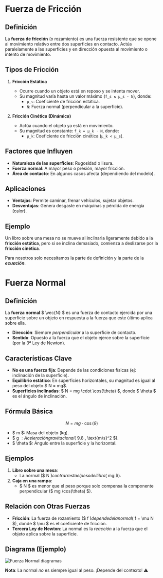 # Fuerza de Fricción

## Definición
La **fuerza de fricción** (o rozamiento) es una fuerza resistente que se opone al movimiento relativo entre dos superficies en contacto. Actúa paralelamente a las superficies y en dirección opuesta al movimiento o intento de movimiento.

## Tipos de Fricción
1. **Fricción Estática**  
   - Ocurre cuando un objeto está en reposo y se intenta mover.  
   - Su magnitud varía hasta un valor máximo (`f_s ≤ μ_s · N`), donde:  
     - `μ_s`: Coeficiente de fricción estática.  
     - `N`: Fuerza normal (perpendicular a la superficie).  

2. **Fricción Cinética (Dinámica)**  
   - Actúa cuando el objeto ya está en movimiento.  
   - Su magnitud es constante: `f_k = μ_k · N`, donde:  
     - `μ_k`: Coeficiente de fricción cinética (`μ_k < μ_s`).  

## Factores que Influyen
- **Naturaleza de las superficies**: Rugosidad o lisura.  
- **Fuerza normal**: A mayor peso o presión, mayor fricción.  
- **Área de contacto**: En algunos casos afecta (dependiendo del modelo).  

## Aplicaciones
- **Ventajas**: Permite caminar, frenar vehículos, sujetar objetos.  
- **Desventajas**: Genera desgaste en máquinas y pérdida de energía (calor).  

## Ejemplo
Un libro sobre una mesa no se mueve al inclinarla ligeramente debido a la **fricción estática**, pero si se inclina demasiado, comienza a deslizarse por la **fricción cinética**.

Para nosotros solo necesitamos la parte de definición y la parte de la ___ecuación___.

# Fuerza Normal

## Definición
La **fuerza normal** $ \vec{N} $ es una fuerza de contacto ejercida por una superficie sobre un objeto en respuesta a la fuerza que este último aplica sobre ella.  
- **Dirección**: Siempre *perpendicular* a la superficie de contacto.  
- **Sentido**: Opuesto a la fuerza que el objeto ejerce sobre la superficie (por la 3ª Ley de Newton).  

## Características Clave
- **No es una fuerza fija**: Depende de las condiciones físicas (ej: inclinación de la superficie).  
- **Equilibrio estático**: En superficies horizontales, su magnitud es igual al peso del objeto $ N = mg$.  
- **Superficies inclinadas**: $ N = mg \cdot \cos(\theta) $, donde $ \theta $ es el ángulo de inclinación.  

## Fórmula Básica

$$N = mg \cdot \cos(\theta)$$
- $ m $: Masa del objeto (kg).  
- $ g $: Aceleración gravitacional ($ 9.8 \, \text{m/s}^2 $).  
- $ \theta $: Ángulo entre la superficie y la horizontal.  

## Ejemplos
1. **Libro sobre una mesa**:  
   - La normal ($ N $) contrarresta el peso del libro ($ mg $).  
2. **Caja en una rampa**:  
   - $ N $ es menor que el peso porque solo compensa la componente perpendicular ($ mg \cos(\theta) $).  

## Relación con Otras Fuerzas
- **Fricción**: La fuerza de rozamiento ($ f $) depende de la normal ($ f = \mu N $), donde $ \mu $ es el coeficiente de fricción.  
- **Tercera Ley de Newton**: La normal es la *reacción* a la fuerza que el objeto aplica sobre la superficie.  

## Diagrama (Ejemplo)
![Fuerza Normal diagramas](https://www.fisicalab.com/sites/all/files/contenidos/leyesnewton/fuerza-normal-av.png)


**Nota**: La normal *no* es siempre igual al peso. ¡Depende del contexto! ⚠️